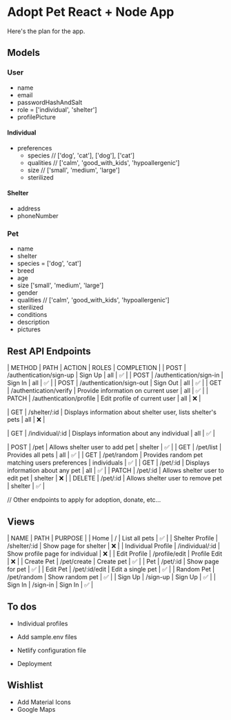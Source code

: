 # Adopt Pet React + Node App

Here's the plan for the app.

## Models

### User

- name
- email
- passwordHashAndSalt
- role = ['individual', 'shelter']
- profilePicture

#### Individual

- preferences
  - species // ['dog', 'cat'], ['dog'], ['cat']
  - qualities // ['calm', 'good_with_kids', 'hypoallergenic']
  - size // ['small', 'medium', 'large']
  - sterilized

#### Shelter

- address
- phoneNumber

### Pet

- name
- shelter
- species = ['dog', 'cat']
- breed
- age
- size ['small', 'medium', 'large']
- gender
- qualities // ['calm', 'good_with_kids', 'hypoallergenic']
- sterilized
- conditions
- description
- pictures

## Rest API Endpoints

| METHOD | PATH | ACTION | ROLES | COMPLETION |
| POST | /authentication/sign-up | Sign Up | all | ✅ |
| POST | /authentication/sign-in | Sign In | all | ✅ |
| POST | /authentication/sign-out | Sign Out | all | ✅ |
| GET | /authentication/verify | Provide information on current user | all | ✅ |
| PATCH | /authentication/profile | Edit profile of current user | all | ❌ |

<!-- | GET | /profile/:id | Displays information about any user | all | ❌ | -->

| GET | /shelter/:id | Displays information about shelter user, lists shelter's pets | all | ❌ |

| GET | /individual/:id | Displays information about any individual | all | ✅ |

| POST | /pet | Allows shelter user to add pet | shelter | ✅ |
| GET | /pet/list | Provides all pets | all | ✅ |
| GET | /pet/random | Provides random pet matching users preferences | individuals | ✅ |
| GET | /pet/:id | Displays information about any pet | all | ✅ |
| PATCH | /pet/:id | Allows shelter user to edit pet | shelter | ❌ |
| DELETE | /pet/:id | Allows shelter user to remove pet | shelter | ✅ |

// Other endpoints to apply for adoption, donate, etc...

## Views

| NAME | PATH | PURPOSE |
| Home | / | List all pets | ✅ |
| Shelter Profile | /shelter/:id | Show page for shelter | ❌ |
| Individual Profile | /individual/:id | Show profile page for individual | ❌ |
| Edit Profile | /profile/edit | Profile Edit | ❌ |
| Create Pet | /pet/create | Create pet | ✅ |
| Pet | /pet/:id | Show page for pet | ✅ |
| Edit Pet | /pet/:id/edit | Edit a single pet | ✅ |
| Random Pet | /pet/random | Show random pet | ✅ |
| Sign Up | /sign-up | Sign Up | ✅ |
| Sign In | /sign-in | Sign In | ✅ |

## To dos

- Individual profiles

- Add sample.env files
- Netlify configuration file
- Deployment

## Wishlist

- Add Material Icons
- Google Maps
